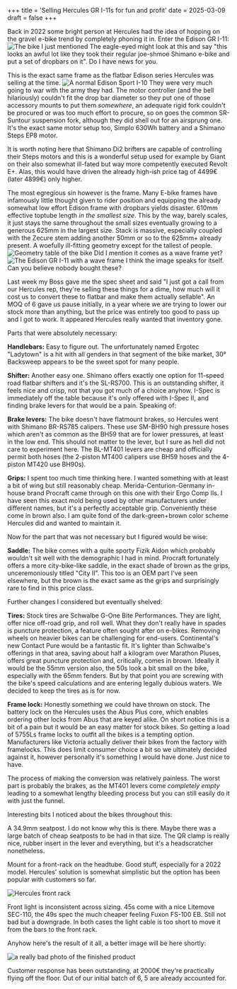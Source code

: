 +++
title = 'Selling Hercules GR I-11s for fun and profit'
date = 2025-03-09
draft = false
+++

Back in 2022 some bright person at Hercules had the idea of hopping on the gravel e-bike trend by completely phoning it in. Enter the Edison GR I-11:
![The bike I just mentioned](images/GR-I11_Dia.png)
The eagle-eyed might look at this and say "this looks an awful lot like they took their regular joe-shmoe Shimano e-bike and put a set of dropbars on it". Do I have news for you.

This is the exact same frame as the flatbar Edison series Hercules was selling at the time.
![A normal Edison Sport I-10](images/Sport-I10.png)
They were very much going to war with the army they had. The motor controller (and the bell hilariously) couldn't fit the drop bar diameter so they put one of those accessory mounts to put them *somewhere*, an adequate rigid fork couldn't be procured or was too much effort to procure, so on goes the common SR-Suntour suspension fork, although they did shell out for an airsprung one. It's the exact same motor setup too, Simplo 630Wh battery and a Shimano Steps EP8 motor.

It is worth noting here that Shimano Di2 brifters are capable of controlling their Steps motors and this is a wonderful setup used for example by Giant on their also somewhat ill-fated but way more competently executed Revolt E+. Alas, this would have driven the already high-ish price tag of 4499€ (later 4899€) only higher.

The most egregious sin however is the frame. Many E-bike frames have infamously little thought given to rider position and equipping the already somewhat low effort Edison frame with dropbars yields disaster. 610mm effective toptube length *in the smallest size*. This by the way, barely scales, it just stays the same throughout the small sizes eventually growing to a generous 625mm in the largest size. Stack is massive, especially coupled with the Zecure stem adding another 50mm or so to the 625mm+ already present. A woefully ill-fitting geometry except for the tallest of people.
![Geometry table of the bike](images/Geometry.png)
Did I mention it comes as a wave frame yet?
![The Edison GR I-11 with a wave frame](images/GR-I11_Wave.png)
I think the image speaks for itself. Can you believe nobody bought these?

Last week my Boss gave me the spec sheet and said "I just got a call from our Hercules rep, they're selling these things for a dime, how much will it cost us to convert these to flatbar and make them actually sellable". An MOQ of 6 gave us pause initially, in a year where we are trying to lower our stock more than anything, but the price was entirely too good to pass up and I got to work. It appeared Hercules really wanted that inventory gone.

Parts that were absolutely necessary:

**Handlebars:** Easy to figure out. The unfortunately named Ergotec "Ladytown" is a hit with all genders in that segment of the bike market, 30° Backsweep appears to be the sweet spot for many people.

**Shifter:** Another easy one. Shimano offers exactly one option for 11-speed road flatbar shifters and it's the SL-RS700. This is an outstanding shifter, it feels nice and crisp, not that you got much of a choice anyhow. I-Spec is immediately off the table because it's only offered with I-Spec II, and finding brake levers for that would be a pain. Speaking of:

**Brake levers:** The bike doesn't have flatmount brakes, so Hercules went with Shimano BR-RS785 calipers. These use SM-BH90 high pressure hoses which aren't as common as the BH59 that are for lower pressures, at least in the low end. This should not matter to the lever, but I sure as hell did not care to experiment here. The BL-MT401 levers are cheap and officially permit both hoses (the 2-piston MT400 calipers use BH59 hoses and the 4-piston MT420 use BH90s).

**Grips:** I spent too much time thinking here. I wanted something with at least a bit of wing but still reasonably cheap. Merida-Centurion-Germany in-house brand Procraft came through on this one with their Ergo Comp IIs. I have seen this exact mold being used by other manufacturers under different names, but it's a perfectly acceptable grip. Conveniently these come in brown also. I am quite fond of the dark-green+brown color scheme Hercules did and wanted to maintain it.

Now for the part that was not necessary but I figured would be wise:

**Saddle:** The bike comes with a quite sporty Fizik Aidon which probably wouldn't sit well with the demographic I had in mind. Procraft fortunately offers a more city-bike-like saddle, in the exact shade of brown as the grips, unceremoniously titled "City II". This too is an OEM part I've seen elsewhere, but the brown is the exact same as the grips and surprisingly rare to find in this price class.

Further changes I considered but eventually shelved:

**Tires:** Stock tires are Schwalbe G-One Bite Performances. They are light, offer nice off-road grip, and roll well. What they don't really have in spades is puncture protection, a feature often sought after on e-bikes. Removing wheels on heavier bikes can be challenging for end-users. Continental's new Contact Pure would be a fantastic fit. It's lighter than Schwalbe's offerings in that area, saving about half a kilogram over Marathon Pluses, offers great puncture protection and, critically, comes in brown. Ideally it would be the 55mm version also, the 50s look a bit small on the bike, especially with the 65mm fenders. But by that point you are screwing with the bike's speed calculations and are entering legally dubious waters. We decided to keep the tires as is for now.

**Frame lock:** Honestly something we could have thrown on stock. The battery lock on the Hercules uses the Abus Plus core, which enables ordering other locks from Abus that are keyed alike. On short notice this is a bit of a pain but it would be an easy matter for stock bikes. So getting a load of 5755Ls frame locks to outfit all the bikes is a tempting option. Manufacturers like Victoria actually deliver their bikes from the factory with framelocks. This does limit consumer choice a bit so we ultimately decided against it, however personally it's something I would have done. Just nice to have.

The process of making the conversion was relatively painless. The worst part is probably the brakes, as the MT401 levers come *completely empty* leading to a somewhat lengthy bleeding process but you can still easily do it with just the funnel.

Interesting bits I noticed about the bikes throughout this:

A 34.9mm seatpost. I do not know why this is there. Maybe there was a large batch of cheap seatposts to be had in that size. The QR clamp is really nice, rubber insert in the lever and everything, but it's a headscratcher nonetheless.

Mount for a front-rack on the headtube. Good stuff, especially for a 2022 model. Hercules' solution is somewhat simplistic but the option has been popular with customers so far.

![Hercules front rack](images/Frontträger.jpg)

Front light is inconsistent across sizing. 45s come with a nice Litemove SEC-110, the 49s spec the much cheaper feeling Fuxon FS-100 EB. Still not bad but a downgrade. In both cases the light cable is too short to move it from the bars to the front rack.

Anyhow here's the result of it all, a better image will be here shortly:

![a really bad photo of the finished product](images/finished.jpg)

Customer response has been outstanding, at 2000€ they're practically flying off the floor. Out of our initial batch of 6, 5 are already accounted for.